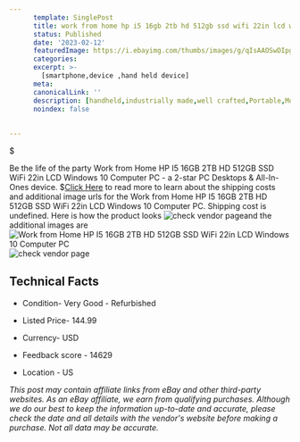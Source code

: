 ```yaml
---
      template: SinglePost
      title: work from home hp i5 16gb 2tb hd 512gb ssd wifi 22in lcd windows 10 computer pc
      status: Published
      date: '2023-02-12'
      featuredImage: https://i.ebayimg.com/thumbs/images/g/qIsAAOSwDIpgQAoq/s-l225.jpg
      categories: 
      excerpt: >-
        [smartphone,device ,hand held device]
      meta:
      canonicalLink: ''
      description: [handheld,industrially made,well crafted,Portable,Mobile,Compact,Convenient,Lightweight,Maneuverable,Man-portable,Miniature,Carriable,Hand-held,Light,Holdable,Transportable,Mobile device,Pocket-sized,On-the-go,Wireless,Cordless,Compact size,Convenient size, smartphone,device ,hand held device]
      noindex: false
      
        
---
```

$

Be the life of the party Work from Home HP I5 16GB 2TB HD 512GB SSD WiFi 22in LCD Windows 10 Computer PC - a 2-star PC Desktops & All-In-Ones device.
$[Click Here](https://www.ebay.com/itm/303518770855?hash=item46ab20e6a7%3Ag%3AqIsAAOSwDIpgQAoq&mkevt=1&mkcid=1&mkrid=711-53200-19255-0&campid=%253CePNCampaignId%253E&customid=%253CreferenceId%253E&toolid=10049) to read more to learn about the shipping costs and additional image urls for the Work from Home HP I5 16GB 2TB HD 512GB SSD WiFi 22in LCD Windows 10 Computer PC. Shipping cost is undefined. Here is how the product looks ![check vendor page](https://i.ebayimg.com/thumbs/images/g/qIsAAOSwDIpgQAoq/s-l225.jpg)and the additional images are![Work from Home HP I5 16GB 2TB HD 512GB SSD WiFi 22in LCD Windows 10 Computer PC](https://i.ebayimg.com/images/g/qIsAAOSwDIpgQAoq/s-l1600.jpg)![check vendor page](https://origin-galleryplus.ebayimg.com/ws/web/303518770855_2_0_1/225x225.jpg,https://origin-galleryplus.ebayimg.com/ws/web/303518770855_3_0_1/225x225.jpg,https://origin-galleryplus.ebayimg.com/ws/web/303518770855_4_0_1/225x225.jpg,https://origin-galleryplus.ebayimg.com/ws/web/303518770855_5_0_1/225x225.jpg,https://origin-galleryplus.ebayimg.com/ws/web/303518770855_6_0_1/225x225.jpg,https://origin-galleryplus.ebayimg.com/ws/web/303518770855_7_0_1/225x225.jpg,https://origin-galleryplus.ebayimg.com/ws/web/303518770855_8_0_1/225x225.jpg,https://origin-galleryplus.ebayimg.com/ws/web/303518770855_9_0_1/225x225.jpg,https://origin-galleryplus.ebayimg.com/ws/web/303518770855_10_0_1/225x225.jpg)



 ## Technical Facts 



     
      

 - Condition- Very Good - Refurbished 


      

 - Listed Price- 144.99 


      

 - Currency- USD 


      

 - Feedback score - 14629 


      

 - Location - US 


      
      

 *_This post may contain affiliate links from eBay and other third-party websites. As an eBay affiliate, we earn from qualifying purchases. Although we do our best to keep the information up-to-date and accurate, please check the date and all details with the vendor's website before making a purchase. Not all data may be accurate._*






